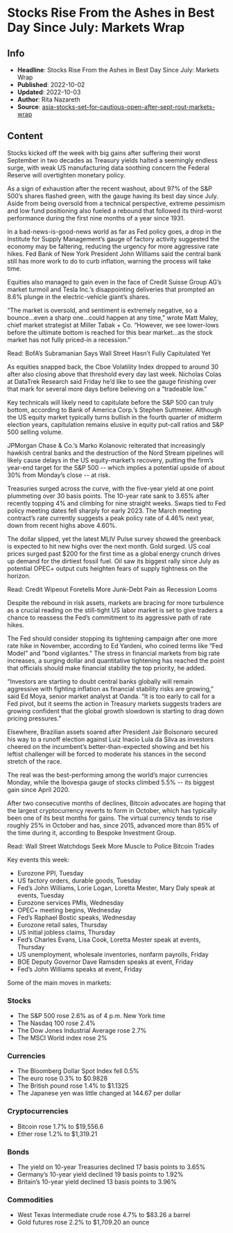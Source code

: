 # Stocks Rise From the Ashes in Best Day Since July: Markets Wrap

## Info

*   **Headline**: Stocks Rise From the Ashes in Best Day Since July: Markets Wrap
*   **Published**: 2022-10-02
*   **Updated**: 2022-10-03
*   **Author**: Rita Nazareth
*   **Source**: [asia-stocks-set-for-cautious-open-after-sept-rout-markets-wrap](https://www.bloomberg.com/news/articles/2022-10-02/asia-stocks-set-for-cautious-open-after-sept-rout-markets-wrap)
## Content




Stocks kicked off the week with big gains after suffering their worst September in two decades as Treasury yields halted a seemingly endless surge, with weak US manufacturing data soothing concern the Federal Reserve will overtighten monetary policy.

As a sign of exhaustion after the recent washout, about 97% of the S&P 500’s shares flashed green, with the gauge having its best day since July. Aside from being oversold from a technical perspective, extreme pessimism and low fund positioning also fueled a rebound that followed its third-worst performance during the first nine months of a year since 1931.

In a bad-news-is-good-news world as far as Fed policy goes, a drop in the Institute for Supply Management’s gauge of factory activity suggested the economy may be faltering, reducing the urgency for more aggressive rate hikes. Fed Bank of New York President John Williams said the central bank still has more work to do to curb inflation, warning the process will take time.

Equities also managed to gain even in the face of Credit Suisse Group AG’s market turmoil and Tesla Inc.’s disappointing deliveries that prompted an 8.6% plunge in the electric-vehicle giant’s shares.

“The market is oversold, and sentiment is extremely negative, so a bounce…even a sharp one…could happen at any time,” wrote Matt Maley, chief market strategist at Miller Tabak + Co. “However, we see lower-lows before the ultimate bottom is reached for this bear market…as the stock market has not fully priced-in a recession.”

Read: BofA’s Subramanian Says Wall Street Hasn’t Fully Capitulated Yet

As equities snapped back, the Cboe Volatility Index dropped to around 30 after also closing above that threshold every day last week. Nicholas Colas at DataTrek Research said Friday he’d like to see the gauge finishing over that mark for several more days before believing on a “tradeable low.”

Key technicals will likely need to capitulate before the S&P 500 can truly bottom, according to Bank of America Corp.’s Stephen Suttmeier. Although the US equity market typically turns bullish in the fourth quarter of midterm election years, capitulation remains elusive in equity put-call ratios and S&P 500 selling volume.

JPMorgan Chase & Co.’s Marko Kolanovic reiterated that increasingly hawkish central banks and the destruction of the Nord Stream pipelines will likely cause delays in the US equity-market’s recovery, putting the firm’s year-end target for the S&P 500 -- which implies a potential upside of about 30% from Monday’s close -- at risk.

Treasuries surged across the curve, with the five-year yield at one point plummeting over 30 basis points. The 10-year rate sank to 3.65% after recently topping 4% and climbing for nine straight weeks. Swaps tied to Fed policy meeting dates fell sharply for early 2023. The March meeting contract’s rate currently suggests a peak policy rate of 4.46% next year, down from recent highs above 4.60%.

The dollar slipped, yet the latest MLIV Pulse survey showed the greenback is expected to hit new highs over the next month. Gold surged. US coal prices surged past $200 for the first time as a global energy crunch drives up demand for the dirtiest fossil fuel. Oil saw its biggest rally since July as potential OPEC+ output cuts heighten fears of supply tightness on the horizon.

Read: Credit Wipeout Foretells More Junk-Debt Pain as Recession Looms

Despite the rebound in risk assets, markets are bracing for more turbulence as a crucial reading on the still-tight US labor market is set to give traders a chance to reassess the Fed’s commitment to its aggressive path of rate hikes.

The Fed should consider stopping its tightening campaign after one more rate hike in November, according to Ed Yardeni, who coined terms like “Fed Model” and “bond vigilantes.” The stress in financial markets from big rate increases, a surging dollar and quantitative tightening has reached the point that officials should make financial stability the top priority, he added.

“Investors are starting to doubt central banks globally will remain aggressive with fighting inflation as financial stability risks are growing,” said Ed Moya, senior market analyst at Oanda. “It is too early to call for a Fed pivot, but it seems the action in Treasury markets suggests traders are growing confident that the global growth slowdown is starting to drag down pricing pressures.”

Elsewhere, Brazilian assets soared after President Jair Bolsonaro secured his way to a runoff election against Luiz Inacio Lula da Silva as investors cheered on the incumbent’s better-than-expected showing and bet his leftist challenger will be forced to moderate his stances in the second stretch of the race.

The real was the best-performing among the world’s major currencies Monday, while the Ibovespa gauge of stocks climbed 5.5% -- its biggest gain since April 2020.

After two consecutive months of declines, Bitcoin advocates are hoping that the largest cryptocurrency reverts to form in October, which has typically been one of its best months for gains. The virtual currency tends to rise roughly 25% in October and has, since 2015, advanced more than 85% of the time during it, according to Bespoke Investment Group.

Read: Wall Street Watchdogs Seek More Muscle to Police Bitcoin Trades

Key events this week:

*   Eurozone PPI, Tuesday
*   US factory orders, durable goods, Tuesday
*   Fed’s John Williams, Lorie Logan, Loretta Mester, Mary Daly speak at events, Tuesday
*   Eurozone services PMIs, Wednesday
*   OPEC+ meeting begins, Wednesday
*   Fed’s Raphael Bostic speaks, Wednesday
*   Eurozone retail sales, Thursday
*   US initial jobless claims, Thursday
*   Fed’s Charles Evans, Lisa Cook, Loretta Mester speak at events, Thursday
*   US unemployment, wholesale inventories, nonfarm payrolls, Friday
*   BOE Deputy Governor Dave Ramsden speaks at event, Friday
*   Fed’s John Williams speaks at event, Friday

Some of the main moves in markets:

### Stocks

*   The S&P 500 rose 2.6% as of 4 p.m. New York time
*   The Nasdaq 100 rose 2.4%
*   The Dow Jones Industrial Average rose 2.7%
*   The MSCI World index rose 2%

### Currencies

*   The Bloomberg Dollar Spot Index fell 0.5%
*   The euro rose 0.3% to $0.9828
*   The British pound rose 1.4% to $1.1325
*   The Japanese yen was little changed at 144.67 per dollar

### Cryptocurrencies

*   Bitcoin rose 1.7% to $19,556.6
*   Ether rose 1.2% to $1,319.21

### Bonds

*   The yield on 10-year Treasuries declined 17 basis points to 3.65%
*   Germany’s 10-year yield declined 19 basis points to 1.92%
*   Britain’s 10-year yield declined 13 basis points to 3.96%

### Commodities

*   West Texas Intermediate crude rose 4.7% to $83.26 a barrel
*   Gold futures rose 2.2% to $1,709.20 an ounce